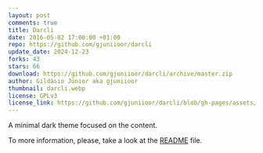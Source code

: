 ```yaml
---
layout: post
comments: true
title: Darcli
date: 2016-05-02 17:00:00 +01:00
repo: https://github.com/gjuniioor/darcli
update_date: 2024-12-23
forks: 43
stars: 66
download: https://github.com/gjuniioor/darcli/archive/master.zip
author: Gildásio Júnior aka gjuniioor
thumbnail: darcli.webp
license: GPLv3
license_link: https://github.com/gjuniioor/darcli/blob/gh-pages/assets/LICENSE
---
```


A minimal dark theme focused on the content.

To more information, please, take a look at the [README](https://github.com/gjuniioor/darcli/) file.
